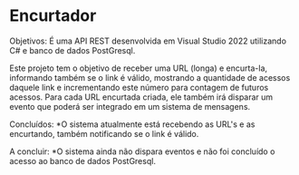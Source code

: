 # Encurtador

Objetivos:
É uma API REST desenvolvida em Visual Studio 2022 utilizando C# e banco de dados PostGresql.

Este projeto tem o objetivo de receber uma URL (longa) e encurta-la, informando também se o link é válido, mostrando a quantidade de acessos daquele link e incrementando este número para contagem de futuros acessos.
Para cada URL encurtada criada, ele também irá disparar um evento que poderá ser integrado em um sistema de mensagens.

Concluídos:
*O sistema atualmente está recebendo as URL's e as encurtando, também notificando se o link é válido.

A concluir:
*O sistema ainda não dispara eventos e não foi concluído o acesso ao banco de dados PostGresql.
